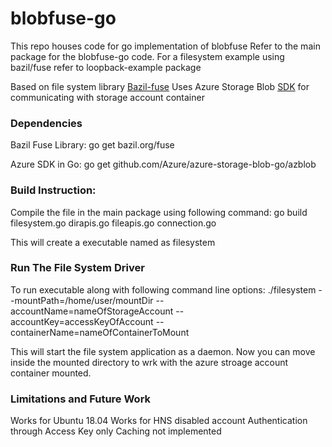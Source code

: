 # blobfuse-go

This repo houses code for go implementation of blobfuse
Refer to the main package for the blobfuse-go code. For a filesystem example using bazil/fuse refer to loopback-example package

Based on file system library <a href="https://github.com/bazil/fuse">Bazil-fuse</a>
Uses Azure Storage Blob <a href="https://github.com/Azure/azure-storage-blob-go">SDK</a> for communicating with storage account container

<h3>Dependencies</h3>
Bazil Fuse Library: go get bazil.org/fuse

Azure SDK in Go: go get github.com/Azure/azure-storage-blob-go/azblob


<h3>Build Instruction:</h3>
Compile the file in the main package using following command:
go build filesystem.go dirapis.go fileapis.go connection.go

This will create a executable named as filesystem

<h3>Run The File System Driver</h3>
To run executable along with following command line options:
./filesystem --mountPath=/home/user/mountDir --accountName=nameOfStorageAccount --accountKey=accessKeyOfAccount --containerName=nameOfContainerToMount

This will start the file system application as a daemon. Now you can move inside the mounted directory to wrk with the azure stroage account container mounted.


<h3>Limitations and Future Work</h3>
  
Works for Ubuntu 18.04
Works for HNS disabled account
Authentication through Access Key only
Caching not implemented
